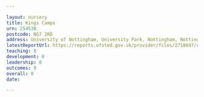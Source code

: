 ```yaml
---

layout: nursery
title: Kings Camps
urn: 254538
postcode: NG7 2RD
address: University of Nottingham, University Park, Nottingham, Nottinghamshire, NG7 2RD
latestReportUrl: https://reports.ofsted.gov.uk/provider/files/2718847/urn/254538.pdf
teaching: 0
development: 0
leadership: 0
outcomes: 0
overall: 0
date: 

---
```

